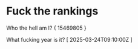 # Fuck the rankings

Who the hell am I?
{ 15469805 }

What fucking year is it?
[ 2025-03-24T09:10:00Z ]
